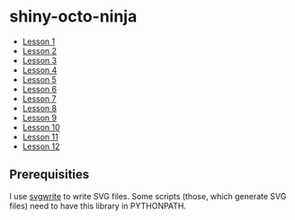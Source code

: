shiny-octo-ninja
================

- [Lesson 1](lesson01#readme)
- [Lesson 2](lesson02#readme)
- [Lesson 3](lesson03#readme)
- [Lesson 4](lesson04#readme)
- [Lesson 5](lesson05#readme)
- [Lesson 6](lesson06#readme)
- [Lesson 7](lesson07#readme)
- [Lesson 8](lesson08#readme)
- [Lesson 9](lesson09#readme)
- [Lesson 10](lesson10#readme)
- [Lesson 11](lesson11#readme)
- [Lesson 12](lesson12#readme)

## Prerequisities
I use [svgwrite](https://bitbucket.org/mozman/svgwrite) to write SVG files. Some scripts (those, which generate SVG files) need to have this library in PYTHONPATH.
